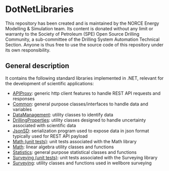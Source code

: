 # DotNetLibraries

This repository has been created and is maintained by the NORCE Energy Modelling & Simulation team. Its content is donated  without any limit or warranty to the Society of Petroleum (SPE) Open Source Drilling Community, a sub-committee of the Drilling System Automation Technical Section. Anyone is thus free to use the source code of this repository under its own responsibility.

## General description
It contains the following standard libraries implemented in .NET, relevant for the development of scientific applications:
- [APIProxy](https://github.com/Open-Source-Drilling-Community/DotNetLibraries/tree/main/OSDC.DotnetLibraries.General/OSDC.DotnetLibraries.General.APIProxy): generic http client features to handle REST API requests and responses
- [Common](https://github.com/Open-Source-Drilling-Community/DotNetLibraries/tree/main/OSDC.DotnetLibraries.General/OSDC.DotnetLibraries.General.Common): general purpose classes/interfaces to handle data and variables
- [DataManagement](https://github.com/Open-Source-Drilling-Community/DotNetLibraries/tree/main/OSDC.DotnetLibraries.General/OSDC.DotnetLibraries.General.DataManagement): utility classes to identify data
- [DrillingProperties](https://github.com/Open-Source-Drilling-Community/DotNetLibraries/tree/main/OSDC.DotnetLibraries.General/OSDC.DotnetLibraries.General.DrillingProperties): utility classes designed to handle uncertainty associated with scientific data
- [JsonSD](https://github.com/Open-Source-Drilling-Community/DotNetLibraries/tree/main/OSDC.DotnetLibraries.General/OSDC.DotnetLibraries.General.JsonSD): serialization program used to expose data in json format typically used for REST API payload
- [Math (unit tests)](https://github.com/Open-Source-Drilling-Community/DotNetLibraries/tree/main/OSDC.DotnetLibraries.General/OSDC.DotnetLibraries.General.Math.UnitTest): unit tests associated with the Math library
- [Math](https://github.com/Open-Source-Drilling-Community/DotNetLibraries/tree/main/OSDC.DotnetLibraries.General/OSDC.DotnetLibraries.General.Math): linear algebra utility classes and functions
- [Statistics](https://github.com/Open-Source-Drilling-Community/DotNetLibraries/tree/main/OSDC.DotnetLibraries.General/OSDC.DotnetLibraries.General.Statistics): general purpose statistical classes and functions
- [Surveying (unit tests)](https://github.com/Open-Source-Drilling-Community/DotNetLibraries/tree/main/OSDC.DotnetLibraries.General/OSDC.DotnetLibraries.General.Surveying.UnitTest): unit tests associated with the Surveying library
- [Surveying](https://github.com/Open-Source-Drilling-Community/DotNetLibraries/tree/main/OSDC.DotnetLibraries.General/OSDC.DotnetLibraries.General.Surveying): utility classes and functions used in wellbore surveying

